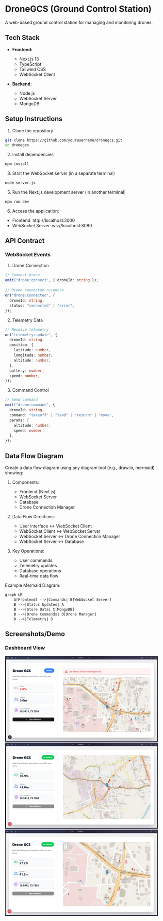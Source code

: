# DroneGCS (Ground Control Station)

A web-based ground control station for managing and monitoring drones.

## Tech Stack

- **Frontend:**

  - Next.js 13
  - TypeScript
  - Tailwind CSS
  - WebSocket Client

- **Backend:**
  - Node.js
  - WebSocket Server
  - MongoDB

## Setup Instructions

1. Clone the repository

```bash
git clone https://github.com/yourusername/dronegcs.git
cd dronegcs
```

2. Install dependencies

```bash
npm install
```

3. Start the WebSocket server (in a separate terminal)

```bash
node server.js
```

5. Run the Next.js development server (in another terminal)

```bash
npm run dev
```

6. Access the application:

- Frontend: http://localhost:3000
- WebSocket Server: ws://localhost:8080

## API Contract

### WebSocket Events

1. Drone Connection

```typescript
// Connect drone
emit("drone:connect", { droneId: string });

// Drone connected response
on("drone:connected", {
  droneId: string,
  status: "connected" | "error",
});
```

2. Telemetry Data

```typescript
// Receive telemetry
on("telemetry:update", {
  droneId: string,
  position: {
    latitude: number,
    longitude: number,
    altitude: number,
  },
  battery: number,
  speed: number,
});
```

3. Command Control

```typescript
// Send command
emit("drone:command", {
  droneId: string,
  command: "takeoff" | "land" | "return" | "move",
  params: {
    altitude: number,
    speed: number,
  },
});
```

## Data Flow Diagram

Create a data flow diagram using any diagram tool (e.g., draw.io, mermaid) showing:

1. Components:

   - Frontend (Next.js)
   - WebSocket Server
   - Database
   - Drone Connection Manager

2. Data Flow Directions:

   - User Interface ↔ WebSocket Client
   - WebSocket Client ↔ WebSocket Server
   - WebSocket Server ↔ Drone Connection Manager
   - WebSocket Server ↔ Database

3. Key Operations:
   - User commands
   - Telemetry updates
   - Database operations
   - Real-time data flow

Example Mermaid Diagram:

```mermaid
graph LR
    A[Frontend] -->|Commands| B[WebSocket Server]
    B -->|Status Updates| A
    B -->|Store Data| C[MongoDB]
    B -->|Drone Commands| D[Drone Manager]
    D -->|Telemetry| B
```

## Screenshots/Demo

### Dashboard View

![App Screenshot 1](./images/Screenshot%202025-07-17%20225451.png)
![App Screenshot 2](./images/Screenshot%202025-07-17%20225544.png)
![App Screenshot 3](./images/Screenshot%202025-07-17%20230115.png)
